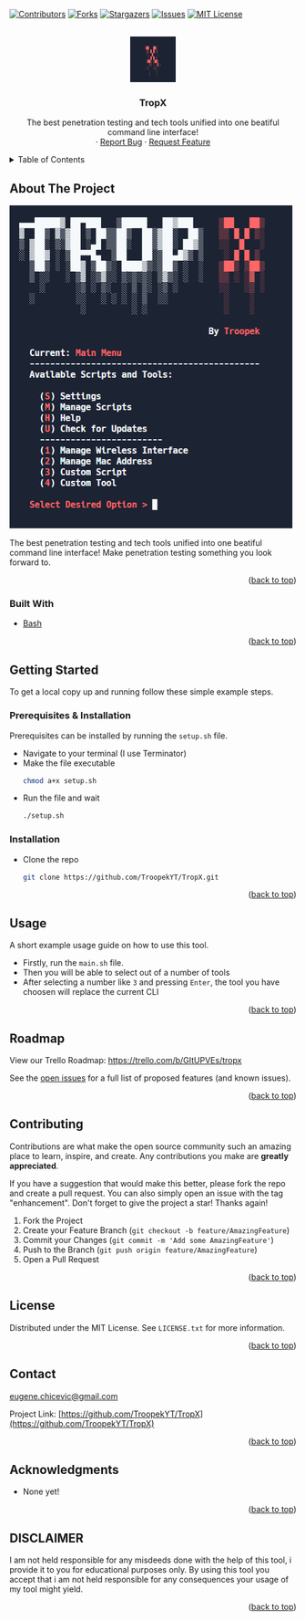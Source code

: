 <div id="top"></div>

[![Contributors][contributors-shield]][contributors-url]
[![Forks][forks-shield]][forks-url]
[![Stargazers][stars-shield]][stars-url]
[![Issues][issues-shield]][issues-url]
[![MIT License][license-shield]][license-url]




<!-- PROJECT LOGO -->
<br />
<div align="center">
  <a href="https://github.com/TroopekYT/TropX">
    <img src="images/logo.png" alt="logo" width="80" height="80">
  </a>

<h3 align="center">TropX</h3>

  <p align="center">
    The best penetration testing and tech tools unified into one beatiful command line interface!
    <br />
    ·
    <a href="https://github.com/TroopekYT/TropX/issues">Report Bug</a>
    ·
    <a href="https://github.com/TroopekYT/TropX/issues">Request Feature</a>
  </p>
</div>



<!-- TABLE OF CONTENTS -->
<details>
  <summary>Table of Contents</summary>
  <ol>
    <li>
      <a href="#about-the-project">About The Project</a>
      <ul>
        <li><a href="#built-with">Built With</a></li>
      </ul>
    </li>
    <li>
      <a href="#getting-started">Getting Started</a>
      <ul>
        <li><a href="#prerequisites">Prerequisites</a></li>
        <li><a href="#installation">Installation</a></li>
      </ul>
    </li>
    <li><a href="#usage">Usage</a></li>
    <li><a href="#roadmap">Roadmap</a></li>
    <li><a href="#contributing">Contributing</a></li>
    <li><a href="#license">License</a></li>
    <li><a href="#contact">Contact</a></li>
    <li><a href="#acknowledgments">Acknowledgments</a></li>
  </ol>
</details>



<!-- ABOUT THE PROJECT -->
## About The Project

<img src="images/image.png" alt="image">

The best penetration testing and tech tools unified into one beatiful command line interface! Make penetration testing something you look forward to. 

<p align="right">(<a href="#top">back to top</a>)</p>



### Built With

* [Bash](https://shellscript.sh/)

<p align="right">(<a href="#top">back to top</a>)</p>



<!-- GETTING STARTED -->
## Getting Started

To get a local copy up and running follow these simple example steps.

### Prerequisites & Installation

Prerequisites can be installed by running the `setup.sh` file.
* Navigate to your terminal (I use Terminator)
* Make the file executable
  ```sh
  chmod a+x setup.sh
  ```
* Run the file and wait
  ```sh
  ./setup.sh
  ```

### Installation

* Clone the repo
   ```sh
   git clone https://github.com/TroopekYT/TropX.git
   ```

<p align="right">(<a href="#top">back to top</a>)</p>



<!-- USAGE EXAMPLES -->
## Usage

A short example usage guide on how to use this tool.
* Firstly, run the `main.sh` file.
* Then you will be able to select out of a number of tools
* After selecting a number like `3` and pressing `Enter`, the tool you have choosen will replace the current CLI

<p align="right">(<a href="#top">back to top</a>)</p>



<!-- ROADMAP -->
## Roadmap

View our Trello Roadmap: https://trello.com/b/GItUPVEs/tropx


See the [open issues](https://github.com/TroopekYT/TropX/issues) for a full list of proposed features (and known issues).

<p align="right">(<a href="#top">back to top</a>)</p>



<!-- CONTRIBUTING -->
## Contributing

Contributions are what make the open source community such an amazing place to learn, inspire, and create. Any contributions you make are **greatly appreciated**.

If you have a suggestion that would make this better, please fork the repo and create a pull request. You can also simply open an issue with the tag "enhancement".
Don't forget to give the project a star! Thanks again!

1. Fork the Project
2. Create your Feature Branch (`git checkout -b feature/AmazingFeature`)
3. Commit your Changes (`git commit -m 'Add some AmazingFeature'`)
4. Push to the Branch (`git push origin feature/AmazingFeature`)
5. Open a Pull Request

<p align="right">(<a href="#top">back to top</a>)</p>



<!-- LICENSE -->
## License

Distributed under the MIT License. See `LICENSE.txt` for more information.

<p align="right">(<a href="#top">back to top</a>)</p>



<!-- CONTACT -->
## Contact

eugene.chicevic@gmail.com

Project Link: [https://github.com/TroopekYT/TropX](https://github.com/TroopekYT/TropX)

<p align="right">(<a href="#top">back to top</a>)</p>



<!-- ACKNOWLEDGMENTS -->
## Acknowledgments

* None yet!

<p align="right">(<a href="#top">back to top</a>)</p>

<!-- DISCLAIMER -->
## DISCLAIMER

I am not held responsible for any misdeeds done with the help of this tool, i provide it to you for educational purposes only. By using this tool you accept that i am not held responsible for any consequences your usage of my tool might yield.

<p align="right">(<a href="#top">back to top</a>)</p>


<!-- MARKDOWN LINKS & IMAGES -->
<!-- https://www.markdownguide.org/basic-syntax/#reference-style-links -->
[contributors-shield]: https://img.shields.io/github/contributors/TroopekYT/TropX.svg?style=for-the-badge
[contributors-url]: https://github.com/TroopekYT/TropX/graphs/contributors
[forks-shield]: https://img.shields.io/github/forks/TroopekYT/TropX.svg?style=for-the-badge
[forks-url]: https://github.com/TroopekYT/TropX/network/members
[stars-shield]: https://img.shields.io/github/stars/TroopekYT/TropX.svg?style=for-the-badge
[stars-url]: https://github.com/TroopekYT/TropX/stargazers
[issues-shield]: https://img.shields.io/github/issues/TroopekYT/TropX.svg?style=for-the-badge
[issues-url]: https://github.com/TroopekYT/TropX/issues
[license-shield]: https://img.shields.io/github/license/TroopekYT/TropX.svg?style=for-the-badge
[license-url]: https://github.com/TroopekYT/TropX/blob/master/LICENSE.txt
